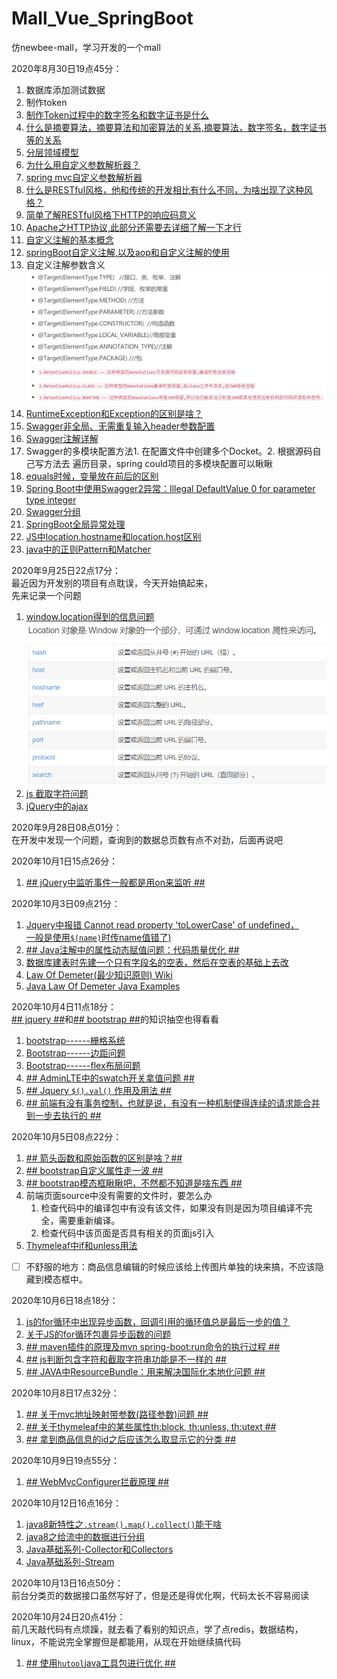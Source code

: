 # Mall_Vue_SpringBoot
仿newbee-mall，学习开发的一个mall

2020年8月30日19点45分：  
1. 数据库添加测试数据
2. 制作token
3. [制作Token过程中的数字签名和数字证书是什么](http://www.ruanyifeng.com/blog/2011/08/what_is_a_digital_signature.html)
4. [什么是摘要算法，摘要算法和加密算法的关系,摘要算法，数字签名，数字证书等的关系](https://www.jianshu.com/p/47a8498e47d0)
5. [分层领域模型](https://juejin.im/post/6844903636334542856#heading-1)
6. [为什么用自定义参数解析器？]()
7. [spring mvc自定义参数解析器](https://blog.csdn.net/guanzhengyinqin/article/details/85255840)
8. [什么是RESTful风格，他和传统的开发相比有什么不同，为啥出现了这种风格？](https://www.jianshu.com/p/91600da4df95)
9. [简单了解RESTful风格下HTTP的响应码意义](https://www.jianshu.com/p/7893169a7c93)
10. [Apache之HTTP协议,此部分还需要去详细了解一下才行](https://blog.51cto.com/shjia/1432670)
11. [自定义注解的基本概念](https://blog.csdn.net/luckykapok918/article/details/79290109)
12. [springBoot自定义注解,以及aop和自定义注解的使用](https://www.zhihu.com/question/24863332)
13. 自定义注解参数含义  
![自定义注解中的注解参数含义](src/main/resources/static/admin/plugins/flag-icon-css/flags/4x3/自定义注解中的注解参数含义.png)
14. [RuntimeException和Exception的区别是啥？](https://zhuanlan.zhihu.com/p/47258269)
15. [Swagger非全局、无需重复输入header参数配置](https://www.jianshu.com/p/6e5ee9dd5a61)
16. [Swagger注解详解](https://blog.csdn.net/xiaojin21cen/article/details/78654652)
17. Swagger的多模块配置方法1. 在配置文件中创建多个Docket。2. 根据源码自己写方法去 遍历目录，spring could项目的多模块配置可以瞅瞅
18. [equals时候，变量放在前后的区别](https://blog.csdn.net/zhaoxiangjun_/article/details/77093294)
19. [Spring Boot中使用Swagger2异常：Illegal DefaultValue 0 for parameter type integer](https://cloud.tencent.com/developer/article/1600539)
20. [Swagger分组](https://blog.csdn.net/sinat_35626559/article/details/104920802)
21. [SpringBoot全局异常处理](https://www.cnblogs.com/fishpro/p/spring-boot-study-throwable.html#_label2)
22. [JS中location.hostname和location.host区别](http://www.5idev.com/p-javascript_location_hostname.shtml)
23. [java中的正则Pattern和Matcher](https://blog.csdn.net/yin380697242/article/details/52049999)

2020年9月25日22点17分：  
最近因为开发别的项目有点耽误，今天开始搞起来，  
先来记录一个问题
1. [window.location得到的信息问题](https://www.cnblogs.com/zhabayi/p/6419938.html)
![window.location](src/main/resources/static/admin/plugins/flag-icon-css/flags/4x3/image.png)
2. [js 截取字符问题](https://www.jb51.net/article/42482.htm)
3. [jQuery中的ajax](https://www.cnblogs.com/tylerdonet/p/3520862.html)

2020年9月28日08点01分：  
在开发中发现一个问题，查询到的数据总页数有点不对劲，后面再说吧

2020年10月1日15点26分：
1. [## jQuery中监听事件一般都是用on来监听 ##]()

2020年10月3日09点21分：
1. [Jquery中报错 Cannot read property 'toLowerCase' of undefined，  
一般是使用`$(name)`时传name值错了)](https://qiita.com/BRSF/items/4f4e39bd82778b976392)
2. [## Java注解中的属性动态赋值问题：代码质量优化 ##]()
3. [数据库建表时先建一个只有字段名的空表，然后在空表的基础上去改]()
4. [Law Of Demeter(最少知识原则) Wiki](https://en.wikipedia.org/wiki/Law_of_Demeter)
5. [Java Law Of Demeter Java Examples](https://alvinalexander.com/java/java-law-of-demeter-java-examples/#:~:text=The%20Law%20of%20Demeter%20for%20functions%20requires%20that,in%20the%20scope%20of%20M.%20Head%20First%20Java.)

2020年10月4日11点18分：  
[## jquery ##]()和[## bootstrap ##]()的知识抽空也得看看
1. [bootstrap------栅格系统](https://getbootstrap.com/docs/4.4/layout/grid/)
2. [Bootstrap------边距问题](https://getbootstrap.com/docs/4.4/utilities/spacing/)
3. [Bootstrap------flex布局问题](https://getbootstrap.com/docs/4.4/utilities/flex/)
4. [## AdminLTE中的swatch开关拿值问题 ##]()
5. [## Jquery `$().val()` 作用及用法 ##]()
6. [## 前端有没有事务控制，也就是说，有没有一种机制使得连续的请求能合并到一步去执行的 ##]()

2020年10月5日08点22分：
1. [## 箭头函数和原始函数的区别是啥？##]()
2. [## bootstrap自定义属性走一波 ##]()
3. [## bootstrap模态框瞅瞅吧，不然都不知道是啥东西 ##]()
4. 前端页面source中没有需要的文件时，要怎么办
   1. 检查代码中的编译包中有没有该文件，如果没有则是因为项目编译不完全，需要重新编译。
   2. 检查代码中该页面是否具有相关的页面js引入
5. [Thymeleaf中if和unless用法](https://blog.csdn.net/u014374009/article/details/104267168)
- [ ] 不舒服的地方：商品信息编辑的时候应该给上传图片单独的块来搞，不应该隐藏到模态框中。

2020年10月6日18点18分：
1. [js的for循环中出现异步函数，回调引用的循环值总是最后一步的值？](https://www.cnblogs.com/csuwujing/p/8021913.html)
2. [关于JS的for循环包裹异步函数的问题](https://www.jianshu.com/p/690f58a3ff7b)
3. [## maven插件的原理及mvn spring-boot:run命令的执行过程 ##]()
4. [## js判断包含字符和截取字符串功能是不一样的 ##]()
5. [## JAVA中ResourceBundle：用来解决国际化本地化问题 ##]()

2020年10月8日17点32分：
1. [## 关于mvc地址映射带参数(路径参数)问题 ##]()
2. [## 关于thymeleaf中的某些属性th:block, th:unless, th:utext ##]()
3. [## 拿到商品信息的id之后应该怎么取显示它的分类 ##]()

2020年10月9日19点55分：
1. [## WebMvcConfigurer拦截原理 ##]()

2020年10月12日16点16分：
1. [java8新特性之`.stream().map().collect()`能干啥](https://www.cnblogs.com/javagg/p/12660957.html)
2. [java8之给流中的数据进行分组]()
3. [Java基础系列-Collector和Collectors](https://www.jianshu.com/p/7eaa0969b424)
4. [Java基础系列-Stream](https://www.jianshu.com/p/7eaa0969b424)

2020年10月13日16点50分：  
前台分类页的数据接口虽然写好了，但是还是得优化啊，代码太长不容易阅读

2020年10月24日20点41分：  
前几天敲代码有点烦躁，就去看了看别的知识点，学了点redis，数据结构，linux，不能说完全掌握但是都能用，从现在开始继续搞代码
1. [## 使用`hutool`java工具包进行优化 ##]()